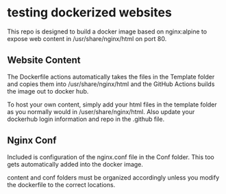 
# testing dockerized websites

This repo is designed to build a docker image based on nginx:alpine to expose web content in /usr/share/nginx/html on port 80. 

## Website Content
The Dockerfile actions automatically takes the files in the Template folder and copies them into /usr/share/nginx/html and the GitHub Actions builds the image out to docker hub. 

To host your own content, simply add your html files in the template folder as you normally would in /user/share/nginx/html. Also update your dockerhub login information and repo in the .github file.

## Nginx Conf
Included is configuration of the nginx.conf file in the Conf folder. This too gets automatically added into the docker image.

content and conf folders must be organized accordingly unless you modify the dockerfile to the correct locations.
